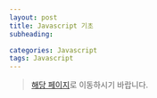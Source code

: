 ```yaml
---
layout: post
title: Javascript 기초
subheading: 

categories: Javascript
tags: Javascript
---
```


> [해당 페이지](https://github.com/kimcno3/TIL/blob/main/programming_language/javascript.md)로 이동하시기 바랍니다.
